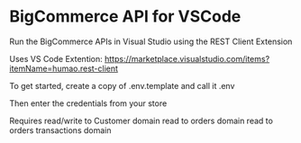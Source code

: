 # BigCommerce API for VSCode

Run the BigCommerce APIs in Visual Studio using the REST Client Extension

Uses VS Code Extention:
https://marketplace.visualstudio.com/items?itemName=humao.rest-client

To get started, create a copy of .env.template and call it .env

Then enter the credentials from your store

Requires  read/write to Customer domain
          read to orders domain
          read to orders transactions domain
